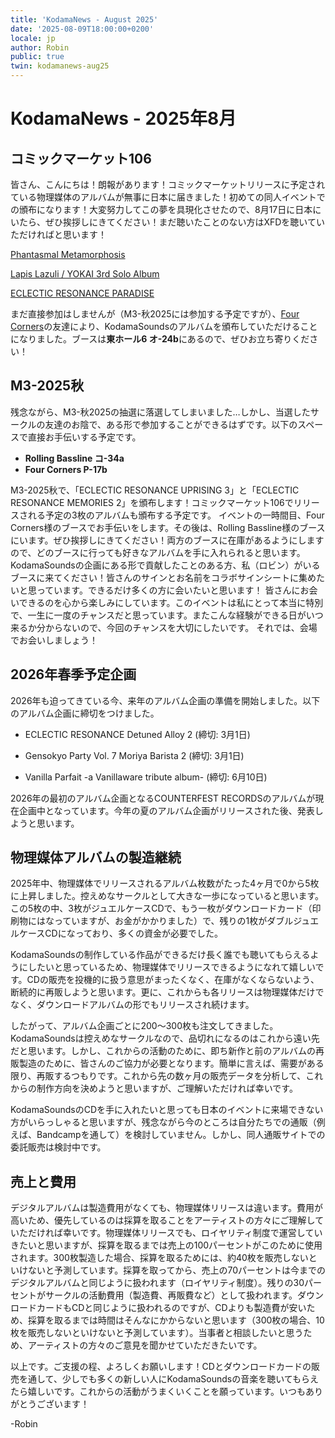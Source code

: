 ```yaml
---
title: 'KodamaNews - August 2025'
date: '2025-08-09T18:00:00+0200'
locale: jp
author: Robin
public: true
twin: kodamanews-aug25
---
```


# KodamaNews - 2025年8月

## コミックマーケット106

皆さん、こんにちは！朗報があります！コミックマーケットリリースに予定されている物理媒体のアルバムが無事に日本に届きました！初めての同人イベントでの頒布になります！大変努力してこの夢を具現化させたので、8月17日に日本にいたら、ぜひ挨拶しにきてください！まだ聴いたことのない方はXFDを聴いていただければと思います！

[Phantasmal Metamorphosis](https://www.youtube.com/watch?v=wAs0QDpotS8)

[Lapis Lazuli / YOKAI 3rd Solo Album](https://www.youtube.com/watch?v=Xr23M-R8mAY)

[ECLECTIC RESONANCE PARADISE](https://www.youtube.com/watch?v=nitPlqBdm8Y)

まだ直接参加はしませんが（M3-秋2025には参加する予定ですが）、[Four Corners](https://x.com/4cornersdoujin)の友達により、KodamaSoundsのアルバムを頒布していただけることになりました。ブースは**東ホール6 オ-24b**にあるので、ぜひお立ち寄りください！

## M3-2025秋

残念ながら、M3-秋2025の抽選に落選してしまいました…しかし、当選したサークルの友達のお陰で、ある形で参加することができるはずです。以下のスペースで直接お手伝いする予定です。
- **Rolling Bassline コ-34a**
- **Four Corners P-17b**

M3-2025秋で、「ECLECTIC RESONANCE UPRISING 3」と「ECLECTIC RESONANCE MEMORIES 2」を頒布します！コミックマーケット106でリリースされる予定の3枚のアルバムも頒布する予定です。 イベントの一時間目、Four Corners様のブースでお手伝いをします。その後は、Rolling Bassline様のブースにいます。ぜひ挨拶しにきてください！両方のブースに在庫があるようにしますので、どのブースに行っても好きなアルバムを手に入れられると思います。 KodamaSoundsの企画にある形で貢献したことのある方、私（ロビン）がいるブースに来てください！皆さんのサインとお名前をコラボサインシートに集めたいと思っています。できるだけ多くの方に会いたいと思います！ 皆さんにお会いできるのを心から楽しみにしています。このイベントは私にとって本当に特別で、一生に一度のチャンスだと思っています。またこんな経験ができる日がいつ来るか分からないので、今回のチャンスを大切にしたいです。 それでは、会場でお会いしましょう！

## 2026年春季予定企画

2026年も迫ってきている今、来年のアルバム企画の準備を開始しました。以下のアルバム企画に締切をつけました。


- ECLECTIC RESONANCE Detuned Alloy 2 (締切: 3月1日)

- Gensokyo Party Vol. 7 Moriya Barista 2 (締切: 3月1日)

- Vanilla Parfait -a Vanillaware tribute album- (締切: 6月10日)

2026年の最初のアルバム企画となるCOUNTERFEST RECORDSのアルバムが現在企画中となっています。今年の夏のアルバム企画がリリースされた後、発表しようと思います。

## 物理媒体アルバムの製造継続

2025年中、物理媒体でリリースされるアルバム枚数がたった4ヶ月で0から5枚に上昇しました。控えめなサークルとして大きな一歩になっていると思います。この5枚の中、3枚がジュエルケースCDで、もう一枚がダウンロードカード（印刷物にはなっていますが、お金がかかりました）で、残りの1枚がダブルジュエルケースCDになっており、多くの資金が必要でした。

KodamaSoundsの制作している作品ができるだけ長く誰でも聴いてもらえるようにしたいと思っているため、物理媒体でリリースできるようになれて嬉しいです。CDの販売を投機的に扱う意思がまったくなく、在庫がなくならないよう、断続的に再販しようと思います。更に、これからも各リリースは物理媒体だけでなく、ダウンロードアルバムの形でもリリースされ続けます。

したがって、アルバム企画ごとに200〜300枚も注文してきました。KodamaSoundsは控えめなサークルなので、品切れになるのはこれから遠い先だと思います。しかし、これからの活動のために、即ち新作と前のアルバムの再販製造のために、皆さんのご協力が必要となります。簡単に言えば、需要がある限り、再販するつもりです。これから先の数ヶ月の販売データを分析して、これからの制作方向を決めようと思いますが、ご理解いただければ幸いです。

KodamaSoundsのCDを手に入れたいと思っても日本のイベントに来場できない方がいらっしゃると思いますが、残念ながら今のところは自分たちでの通販（例えば、Bandcampを通して）を検討していません。しかし、同人通販サイトでの委託販売は検討中です。

## 売上と費用

デジタルアルバムは製造費用がなくても、物理媒体リリースは違います。費用が高いため、優先しているのは採算を取ることをアーティストの方々にご理解していただければ幸いです。物理媒体リリースでも、ロイヤリティ制度で運営していきたいと思いますが、採算を取るまでは売上の100パーセントがこのために使用されます。300枚製造した場合、採算を取るためには、約40枚を販売しないといけないと予測しています。採算を取ってから、売上の70パーセントは今までのデジタルアルバムと同じように扱われます（ロイヤリティ制度）。残りの30パーセントがサークルの活動費用（製造費、再販費など）として扱われます。ダウンロードカードもCDと同じように扱われるのですが、CDよりも製造費が安いため、採算を取るまでは時間はそんなにかからないと思います（300枚の場合、10枚を販売しないといけないと予測しています）。当事者と相談したいと思うため、アーティストの方々のご意見を聞かせていただきたいです。

以上です。ご支援の程、よろしくお願いします！CDとダウンロードカードの販売を通して、少しでも多くの新しい人にKodamaSoundsの音楽を聴いてもらえたら嬉しいです。これからの活動がうまくいくことを願っています。いつもありがとうございます！

-Robin